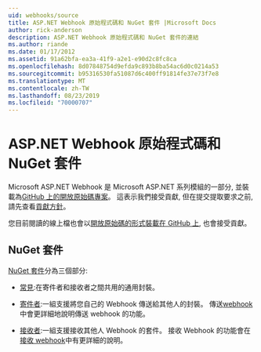 ```yaml
---
uid: webhooks/source
title: ASP.NET Webhook 原始程式碼和 NuGet 套件 |Microsoft Docs
author: rick-anderson
description: ASP.NET Webhook 原始程式碼和 NuGet 套件的連結
ms.author: riande
ms.date: 01/17/2012
ms.assetid: 91a62bfa-ea3a-41f9-a2e1-e90d2c8fc8ca
ms.openlocfilehash: 8d07848754d9efda9c893b8ba54ac6d0c0214a53
ms.sourcegitcommit: b95316530fa51087d6c400ff91814fe37e73f7e8
ms.translationtype: MT
ms.contentlocale: zh-TW
ms.lasthandoff: 08/23/2019
ms.locfileid: "70000707"
---
```

# <a name="aspnet-webhooks-source-code-and-nuget-packages"></a>ASP.NET Webhook 原始程式碼和 NuGet 套件

Microsoft ASP.NET Webhook 是 Microsoft ASP.NET 系列模組的一部分, 並裝載為[GitHub 上的開放原始碼專案](https://github.com/aspnet/WebHooks)。 這表示我們接受貢獻, 但在提交提取要求之前, 請先查看[貢獻方針](https://github.com/aspnet/Home/blob/master/CONTRIBUTING.md)。

您目前閱讀的線上檔也會以[開放原始碼的形式裝載在 GitHub 上](http://docs.asp.net/en/latest/contribute/style-guide.html#style-guide), 也會接受貢獻。

## <a name="nuget-packages"></a>NuGet 套件

[NuGet 套件](https://nuget.org/packages?q=Microsoft.AspNet.WebHooks)分為三個部分:

* [常見](https://www.nuget.org/packages?q=Microsoft.AspNet.WebHooks.Common):在寄件者和接收者之間共用的通用封裝。

* [寄件者](https://www.nuget.org/packages?q=Microsoft.AspNet.WebHooks.Custom):一組支援將您自己的 Webhook 傳送給其他人的封裝。 傳送[webhook](sending/senders.md)中會更詳細地說明傳送 webhook 的功能。

* [接收者](https://www.nuget.org/packages?q=Microsoft.AspNet.WebHooks.Receivers):一組支援接收其他人 Webhook 的套件。 接收 Webhook 的功能會在[接收 webhook](receiving/index.md)中有更詳細的說明。
